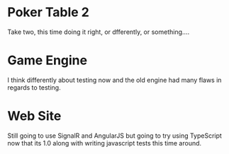 Poker Table 2
=============

Take two, this time doing it right, or dfferently, or something....

Game Engine
============
I think differently about testing now and the old engine had many flaws in regards to testing.

Web Site
===========
Still going to use SignalR and AngularJS but going to try using TypeScript now that its 1.0 along with writing javascript tests this time around.


